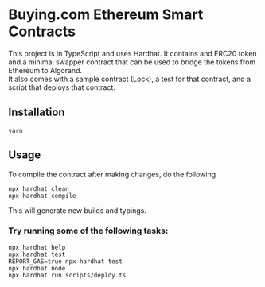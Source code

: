 # Buying.com Ethereum Smart Contracts

This project is in TypeScript and uses Hardhat. It contains and ERC20 token and a minimal swapper contract that can be used to bridge the tokens from Ethereum to Algorand.  
It also comes with a sample contract (Lock), a test for that contract, and a script that deploys that contract.

## Installation
```shell
yarn
```

## Usage
To compile the contract after making changes, do the following
```shell
npx hardhat clean
npx hardhat compile
```
This will generate new builds and typings.  

### Try running some of the following tasks:

```shell
npx hardhat help
npx hardhat test
REPORT_GAS=true npx hardhat test
npx hardhat node
npx hardhat run scripts/deploy.ts
```
